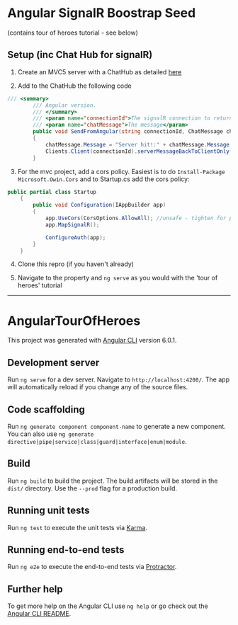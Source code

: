 # Angular SignalR Boostrap Seed 

(contains tour of heroes tutorial - see below)

## Setup (inc Chat Hub for signalR)

1. Create an MVC5 server with a ChatHub as detailed [here](https://docs.microsoft.com/en-us/aspnet/signalr/overview/getting-started/tutorial-getting-started-with-signalr-and-mvc)

2. Add to the ChatHub the following code

```C#
/// <summary>
        /// Angular version.
        /// </summary>
        /// <param name="connectionId">The signalR connection to return to</param>
        /// <param name="chatMessage">The message</param>
        public void SendFromAngular(string connectionId, ChatMessage chatMessage)
        {
            chatMessage.Message = "Server hit!:" + chatMessage.Message;
            Clients.Client(connectionId).serverMessageBackToClientOnly(chatMessage);
        }
```

3. For the mvc project, add a cors policy. Easiest is to do `Install-Package Microsoft.Owin.Cors` and to Startup.cs add the cors policy:

```C#
public partial class Startup
    {
        public void Configuration(IAppBuilder app)
        {
            app.UseCors(CorsOptions.AllowAll); //unsafe - tighten for production!
            app.MapSignalR();

            ConfigureAuth(app);
        }
    }

```

4. Clone this repro (if you haven't already)

5. Navigate to the property and `ng serve` as you would with the 'tour of heroes' tutorial



----------------------------------------------------

# AngularTourOfHeroes

This project was generated with [Angular CLI](https://github.com/angular/angular-cli) version 6.0.1.

## Development server

Run `ng serve` for a dev server. Navigate to `http://localhost:4200/`. The app will automatically reload if you change any of the source files.




## Code scaffolding

Run `ng generate component component-name` to generate a new component. You can also use `ng generate directive|pipe|service|class|guard|interface|enum|module`.

## Build

Run `ng build` to build the project. The build artifacts will be stored in the `dist/` directory. Use the `--prod` flag for a production build.

## Running unit tests

Run `ng test` to execute the unit tests via [Karma](https://karma-runner.github.io).

## Running end-to-end tests

Run `ng e2e` to execute the end-to-end tests via [Protractor](http://www.protractortest.org/).

## Further help

To get more help on the Angular CLI use `ng help` or go check out the [Angular CLI README](https://github.com/angular/angular-cli/blob/master/README.md).
